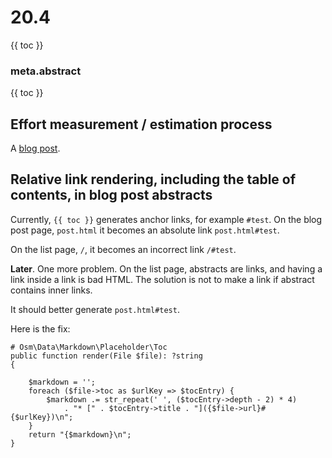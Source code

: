 # 20.4

{{ toc }}

### meta.abstract

{{ toc }}

## Effort measurement / estimation process

A [blog post](19-meta-effort-measurement-estimation-process.md).

## Relative link rendering, including the table of contents, in blog post abstracts

Currently, `{{ toc }}` generates anchor links, for example `#test`. On the blog post page, `post.html` it becomes an absolute link `post.html#test`. 

On the list page, `/`, it becomes an incorrect link `/#test`.

**Later**. One more problem. On the list page, abstracts are links, and having a link inside a link is bad HTML. The solution is not to make a link if abstract contains inner links.

It should better generate `post.html#test`.

Here is the fix:

    # Osm\Data\Markdown\Placeholder\Toc
    public function render(File $file): ?string
    {

        $markdown = '';
        foreach ($file->toc as $urlKey => $tocEntry) {
            $markdown .= str_repeat(' ', ($tocEntry->depth - 2) * 4)
                . "* [" . $tocEntry->title . "]({$file->url}#{$urlKey})\n";
        }
        return "{$markdown}\n";
    }
